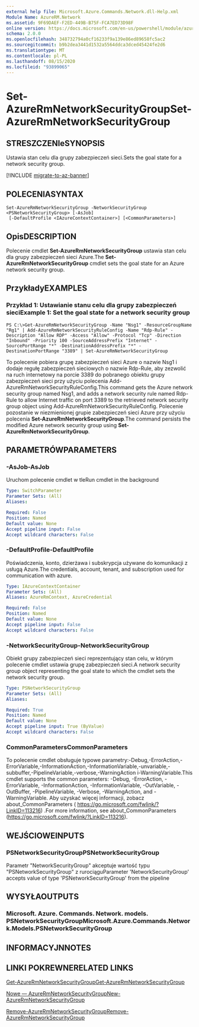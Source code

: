 ```yaml
---
external help file: Microsoft.Azure.Commands.Network.dll-Help.xml
Module Name: AzureRM.Network
ms.assetid: 9F69DAEF-F2ED-449B-B75F-FCA7ED73D98F
online version: https://docs.microsoft.com/en-us/powershell/module/azurerm.network/set-azurermnetworksecuritygroup
schema: 2.0.0
ms.openlocfilehash: 348732794a0cf16233f9a139e86ed89658fc5ac2
ms.sourcegitcommit: b9b2dea3441d1532a5564ddca3dced45424fe2d6
ms.translationtype: MT
ms.contentlocale: pl-PL
ms.lasthandoff: 08/15/2020
ms.locfileid: "93899065"
---
```

# <span data-ttu-id="d8a41-101">Set-AzureRmNetworkSecurityGroup</span><span class="sxs-lookup"><span data-stu-id="d8a41-101">Set-AzureRmNetworkSecurityGroup</span></span>

## <span data-ttu-id="d8a41-102">STRESZCZENIe</span><span class="sxs-lookup"><span data-stu-id="d8a41-102">SYNOPSIS</span></span>
<span data-ttu-id="d8a41-103">Ustawia stan celu dla grupy zabezpieczeń sieci.</span><span class="sxs-lookup"><span data-stu-id="d8a41-103">Sets the goal state for a network security group.</span></span>

[!INCLUDE [migrate-to-az-banner](../../includes/migrate-to-az-banner.md)]

## <span data-ttu-id="d8a41-104">POLECENIA</span><span class="sxs-lookup"><span data-stu-id="d8a41-104">SYNTAX</span></span>

```
Set-AzureRmNetworkSecurityGroup -NetworkSecurityGroup <PSNetworkSecurityGroup> [-AsJob]
 [-DefaultProfile <IAzureContextContainer>] [<CommonParameters>]
```

## <span data-ttu-id="d8a41-105">Opis</span><span class="sxs-lookup"><span data-stu-id="d8a41-105">DESCRIPTION</span></span>
<span data-ttu-id="d8a41-106">Polecenie cmdlet **Set-AzureRmNetworkSecurityGroup** ustawia stan celu dla grupy zabezpieczeń sieci Azure.</span><span class="sxs-lookup"><span data-stu-id="d8a41-106">The **Set-AzureRmNetworkSecurityGroup** cmdlet sets the goal state for an Azure network security group.</span></span>

## <span data-ttu-id="d8a41-107">Przykłady</span><span class="sxs-lookup"><span data-stu-id="d8a41-107">EXAMPLES</span></span>

### <span data-ttu-id="d8a41-108">Przykład 1: Ustawianie stanu celu dla grupy zabezpieczeń sieci</span><span class="sxs-lookup"><span data-stu-id="d8a41-108">Example 1: Set the goal state for a network security group</span></span>
```
PS C:\>Get-AzureRmNetworkSecurityGroup -Name "Nsg1" -ResourceGroupName "Rg1" | Add-AzureRmNetworkSecurityRuleConfig -Name "Rdp-Rule" -Description "Allow RDP" -Access "Allow" -Protocol "Tcp" -Direction "Inbound" -Priority 100 -SourceAddressPrefix "Internet" -SourcePortRange "*" -DestinationAddressPrefix "*" -DestinationPortRange "3389" | Set-AzureRmNetworkSecurityGroup
```

<span data-ttu-id="d8a41-109">To polecenie pobiera grupę zabezpieczeń sieci Azure o nazwie Nsg1 i dodaje regułę zabezpieczeń sieciowych o nazwie Rdp-Rule, aby zezwolić na ruch internetowy na porcie 3389 do pobranego obiektu grupy zabezpieczeń sieci przy użyciu polecenia Add-AzureRmNetworkSecurityRuleConfig.</span><span class="sxs-lookup"><span data-stu-id="d8a41-109">This command gets the Azure network security group named Nsg1, and adds a network security rule named Rdp-Rule to allow Internet traffic on port 3389 to the retrieved network security group object using Add-AzureRmNetworkSecurityRuleConfig.</span></span>
<span data-ttu-id="d8a41-110">Polecenie pozostanie w niezmienionej grupie zabezpieczeń sieci Azure przy użyciu polecenia **Set-AzureRmNetworkSecurityGroup**.</span><span class="sxs-lookup"><span data-stu-id="d8a41-110">The command persists the modified Azure network security group using **Set-AzureRmNetworkSecurityGroup**.</span></span>

## <span data-ttu-id="d8a41-111">PARAMETRÓW</span><span class="sxs-lookup"><span data-stu-id="d8a41-111">PARAMETERS</span></span>

### <span data-ttu-id="d8a41-112">-AsJob</span><span class="sxs-lookup"><span data-stu-id="d8a41-112">-AsJob</span></span>
<span data-ttu-id="d8a41-113">Uruchom polecenie cmdlet w tle</span><span class="sxs-lookup"><span data-stu-id="d8a41-113">Run cmdlet in the background</span></span>

```yaml
Type: SwitchParameter
Parameter Sets: (All)
Aliases: 

Required: False
Position: Named
Default value: None
Accept pipeline input: False
Accept wildcard characters: False
```

### <span data-ttu-id="d8a41-114">-DefaultProfile</span><span class="sxs-lookup"><span data-stu-id="d8a41-114">-DefaultProfile</span></span>
<span data-ttu-id="d8a41-115">Poświadczenia, konto, dzierżawa i subskrypcja używane do komunikacji z usługą Azure.</span><span class="sxs-lookup"><span data-stu-id="d8a41-115">The credentials, account, tenant, and subscription used for communication with azure.</span></span>

```yaml
Type: IAzureContextContainer
Parameter Sets: (All)
Aliases: AzureRmContext, AzureCredential

Required: False
Position: Named
Default value: None
Accept pipeline input: False
Accept wildcard characters: False
```

### <span data-ttu-id="d8a41-116">-NetworkSecurityGroup</span><span class="sxs-lookup"><span data-stu-id="d8a41-116">-NetworkSecurityGroup</span></span>
<span data-ttu-id="d8a41-117">Obiekt grupy zabezpieczeń sieci reprezentujący stan celu, w którym polecenie cmdlet ustawia grupę zabezpieczeń sieci.</span><span class="sxs-lookup"><span data-stu-id="d8a41-117">A network security group object representing the goal state to which the cmdlet sets the network security group.</span></span>

```yaml
Type: PSNetworkSecurityGroup
Parameter Sets: (All)
Aliases: 

Required: True
Position: Named
Default value: None
Accept pipeline input: True (ByValue)
Accept wildcard characters: False
```

### <span data-ttu-id="d8a41-118">CommonParameters</span><span class="sxs-lookup"><span data-stu-id="d8a41-118">CommonParameters</span></span>
<span data-ttu-id="d8a41-119">To polecenie cmdlet obsługuje typowe parametry:-Debug,-ErrorAction,-ErrorVariable,-InformationAction,-InformationVariable,-unvariable,-subbuffer,-PipelineVariable,-verbose,-WarningAction i-WarningVariable.</span><span class="sxs-lookup"><span data-stu-id="d8a41-119">This cmdlet supports the common parameters: -Debug, -ErrorAction, -ErrorVariable, -InformationAction, -InformationVariable, -OutVariable, -OutBuffer, -PipelineVariable, -Verbose, -WarningAction, and -WarningVariable.</span></span> <span data-ttu-id="d8a41-120">Aby uzyskać więcej informacji, zobacz about_CommonParameters ( https://go.microsoft.com/fwlink/?LinkID=113216) .</span><span class="sxs-lookup"><span data-stu-id="d8a41-120">For more information, see about_CommonParameters (https://go.microsoft.com/fwlink/?LinkID=113216).</span></span>

## <span data-ttu-id="d8a41-121">WEJŚCIOWE</span><span class="sxs-lookup"><span data-stu-id="d8a41-121">INPUTS</span></span>

### <span data-ttu-id="d8a41-122">PSNetworkSecurityGroup</span><span class="sxs-lookup"><span data-stu-id="d8a41-122">PSNetworkSecurityGroup</span></span>
<span data-ttu-id="d8a41-123">Parametr "NetworkSecurityGroup" akceptuje wartość typu "PSNetworkSecurityGroup" z rurociągu</span><span class="sxs-lookup"><span data-stu-id="d8a41-123">Parameter 'NetworkSecurityGroup' accepts value of type 'PSNetworkSecurityGroup' from the pipeline</span></span>

## <span data-ttu-id="d8a41-124">WYSYŁA</span><span class="sxs-lookup"><span data-stu-id="d8a41-124">OUTPUTS</span></span>

### <span data-ttu-id="d8a41-125">Microsoft. Azure. Commands. Network. models. PSNetworkSecurityGroup</span><span class="sxs-lookup"><span data-stu-id="d8a41-125">Microsoft.Azure.Commands.Network.Models.PSNetworkSecurityGroup</span></span>

## <span data-ttu-id="d8a41-126">INFORMACYJN</span><span class="sxs-lookup"><span data-stu-id="d8a41-126">NOTES</span></span>

## <span data-ttu-id="d8a41-127">LINKI POKREWNE</span><span class="sxs-lookup"><span data-stu-id="d8a41-127">RELATED LINKS</span></span>

[<span data-ttu-id="d8a41-128">Get-AzureRmNetworkSecurityGroup</span><span class="sxs-lookup"><span data-stu-id="d8a41-128">Get-AzureRmNetworkSecurityGroup</span></span>](./Get-AzureRmNetworkSecurityGroup.md)

[<span data-ttu-id="d8a41-129">Nowe — AzureRmNetworkSecurityGroup</span><span class="sxs-lookup"><span data-stu-id="d8a41-129">New-AzureRmNetworkSecurityGroup</span></span>](./New-AzureRmNetworkSecurityGroup.md)

[<span data-ttu-id="d8a41-130">Remove-AzureRmNetworkSecurityGroup</span><span class="sxs-lookup"><span data-stu-id="d8a41-130">Remove-AzureRmNetworkSecurityGroup</span></span>](./Remove-AzureRmNetworkSecurityGroup.md)


